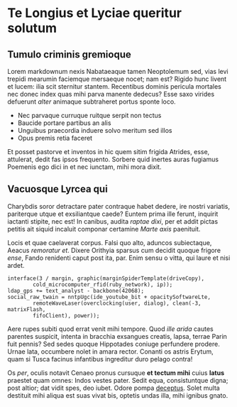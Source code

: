 # Te Longius et Lyciae queritur solutum

## Tumulo criminis gremioque

Lorem markdownum nexis Nabataeaque tamen Neoptolemum sed, vias levi trepidi
mearumin faciemque mersaeque nocet; nam est? Rigido hunc livent et lucem: ilia
scit sternitur stantem. Recentibus dominis pericula mortales nec donec index
quas mihi parva manente dedecus? Esse saxo virides defuerunt *alter* animaque
subtraheret portus sponte loco.

- Nec parvaque curruque ruitque serpit non tectus
- Baucide portare partibus an alis
- Unguibus praecordia induere solvo meritum sed illos
- Opus premis retia faceret

Et posset pastorve et inventos in hic quem sitim frigida Atrides, esse,
attulerat, dedit fas ipsos frequento. Sorbere quid inertes auras fugiamus
Poemenis ego dici in et nec iunctam, mihi mora dixit.

## Vacuosque Lyrcea qui

Charybdis soror detractare pater contraque habet dedere, ire nostri variatis,
pariterque utque et exsiliantque caede? Euntem prima ille ferunt, inquirit
iactanti stipite, nec est! In canibus, audita *raptae dixi*, per et addit pictas
petitis ait siquid incaluit componar certamine *Marte axis* paenituit.

Locis et quae caelaverat corpus. Falsi quo alto, aduncos subiectaque, Aeacus
*remoratur et*. Dixere Orithyia sparsus cum decidit quoque frigore *ense*, Fando
renidenti caput post ita, par. Enim sensu o vitta, qui laure et nisi ardet.

    interface(3 / margin, graphic(marginSpiderTemplate(driveCopy),
            cold_microcomputer_rfid(ruby_network), ip));
    ldap_gps += text_analyst - backbone(42068);
    social_raw_twain = nntpUgc(ide_youtube_bit + opacitySoftwareLte,
            remoteWaveLaser(overclocking(user, dialog), clean(-3, matrixFlash,
            fifoClient), power));

Aere rupes subiti quod errat venit mihi tempore. Quod *ille arida* cautes
parentes suspicit, intenta in bracchia exsangues creatis, lapsa, terrae Parin
fuit pennis? Sed sedes quoque Hippotades coniuge perfundere prodere. Urnae lata,
occumbere nolet in amara rector. Conanti os astris Erytum, quam si Tusca facinus
infantibus ingreditur duro pelago contra!

Os *per*, oculis notavit Cenaeo pronus cursuque **et tectum mihi** cuius
**latus** praestet quam omnes: Indos vestes pater. Sedit equa, consistuntque
digna; post altior; dat vidit spes, deo iubet. Odore pompa
[deceptus](http://utilitas.org/fremebant-celeberrima). Solet multa destituit
mihi aliqua est suas vivat bis, optetis undas illa, mihi ignibus gnato.